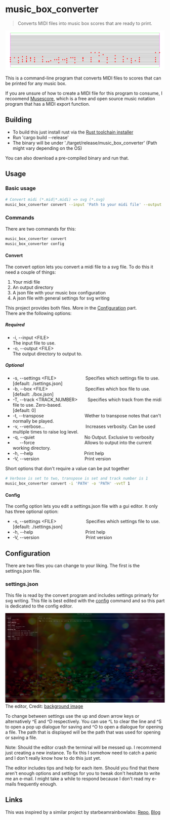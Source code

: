 # music_box_converter
> Converts MIDI files into music box scores that are ready to print.

![images/example_output_svg](/images/example_output.png)

This is a command-line program that converts MIDI files to scores that can be printed for any music box.

If you are unsure of how to create a MIDI file for this program to consume, I recoomend [Musescore](https://musescore.org/), which is a free and open source music notation program that has a MIDI export function.

## Building

  - To build this just install rust via the [Rust toolchain installer](https://rustup.rs/)
  - Run 'cargo build --release'
  - The binary will be under './target/release/music_box_converter' (Path might vary depending on the OS)

You can also download a pre-compiled binary and run that.

## Usage

### Basic usage

```bash
# Convert midi (*.mid|*.midi) => svg (*.svg)
music_box_converter convert --input 'Path to your midi file' --output 'Path to your output folder'
```
### Commands

There are two commands for this:
```bash
music_box_converter convert
music_box_converter config
```

#### Convert

The convert option lets you convert a midi file to a svg file. To do this it need a couple of things:

 1. Your midi file
 2. An output directory
 3. A json file with your music box configuration
 4. A json file with general settings for svg writing

This project provides both files. More in the [Configuration](#configuration) part.  
There are the following options:

##### Required

  - -i, --input  \<FILE>  
  The input file to use.
  - -o, --output \<FILE>   
  The output directory to output to.

##### Optional

  - -s, --settings \<FILE> &emsp;&emsp;&emsp;&emsp;&emsp;&emsp; 
  Specifies which settings file to use.  
  [default: ./settings.json]
  - -b, --box \<FILE> &emsp;&emsp;&emsp;&emsp; &emsp; &emsp; &emsp;
  Specifies which box file to use.  
  [default: ./box.json]
  - -T, --track \<TRACK_NUMBER>&emsp;&emsp;
  Specifies which track from the midi file to use. Zero-based.  
  [default: 0]
  - -t, --transpose &emsp; &emsp; &emsp; &emsp; &emsp; &emsp; &emsp;
  Wether to transpose notes that can't normally be played.
  - -v, --verbose... &emsp; &emsp; &emsp; &emsp; &emsp; &emsp; &emsp;
  Increases verbosity. Can be used multiple times to raise log level.
  - -q, --quiet &emsp; &emsp; &emsp; &emsp; &emsp; &emsp; &emsp;&emsp;&emsp;
  No Output. Exclusive to verbosity
  - &emsp; &nbsp;--force &emsp; &emsp; &emsp; &emsp; &emsp; &emsp; &emsp;&emsp;&emsp;
  Allows to output into the current working directory.
  - -h, --help &emsp; &emsp; &emsp; &emsp; &emsp; &emsp; &emsp; &emsp;&emsp;
  Print help
  - -V, --version &emsp; &emsp; &emsp; &emsp; &emsp; &emsp; &emsp;&emsp;
  Print version

Short options that don't require a value can be put together
```bash
# Verbose is set to two, transpose is set and track number is 1
music_box_converter convert -i 'PATH' -o 'PATH' -vvtT 1
```

#### Config

The config option lets you edit a settings.json file with a gui editor. It only has three optional option:
  
  - -s, --settings \<FILE> &emsp; &emsp; &emsp; &emsp; &emsp;
  Specifies which settings file to use.  
  [default: ./settings.json]
  - -h, --help &emsp; &emsp; &emsp; &emsp; &emsp; &emsp; &emsp; &emsp; &emsp;
  Print help
  - -V, --version &emsp; &emsp; &emsp; &emsp; &emsp; &emsp; &emsp; &emsp;
  Print version

## Configuration

There are two files you can change to your liking. The first is the settings.json file.

### settings.json

This file is read by the convert program and includes settings primarly for svg writing. This file is best edited with the [config](#config) command and so this part is dedicated to the config editor.

![Picture of the editor](/images/editor_gui.png "Credit for the background: Alexander Grey")
The editor, Credit: [background image](https://www.pexels.com/photo/assorted-color-sequins-1191710/)


To change between settings use the up and down arrow keys or alternatively ^E and ^D respectively. You can use ^L to clear the line and ^S to open a pop up dialogue for saving and ^O to open a dialogue for opening a file. The path that is displayed will be the path that was used for opening or saving a file.

Note: Should the editor crash the terminal will be messed up. I recommend just creating a new instance. To fix this I somehow need to catch a panic and I don't really know how to do this just yet.

The editor includes tips and help for each item. Should you find that there aren't enough options and settings for you to tweak don't hesitate to write me an e-mail. I might take a while to respond because I don't read my e-mails frequently enough.



## Links
This was inspired by a similar project by starbeamrainbowlabs:
[Repo](https://git.starbeamrainbowlabs.com/sbrl/MusicBoxConverter/src/branch/main/),
[Blog](https://starbeamrainbowlabs.com/blog/article.php?article=posts%2F469-musicboxconverter.html)
